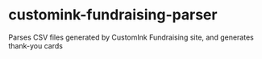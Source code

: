 # customink-fundraising-parser
Parses CSV files generated by CustomInk Fundraising site, and generates thank-you cards
